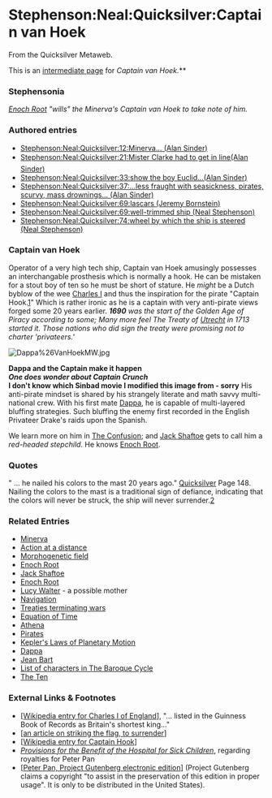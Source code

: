 
# Stephenson:Neal:Quicksilver:Captain van Hoek

From the Quicksilver Metaweb.

This is an [intermediate page](/metaweb-intermediate-page) for 
**Captain van Hoek*.***
### Stephensonia


*[Enoch Root](/stephenson-neal-quicksilver-enoch-root) "wills" the Minerva's Captain van Hoek to take note of him.*

### Authored entries


* [Stephenson:Neal:Quicksilver:12:Minerva... (Alan Sinder)](/stephenson-neal-quicksilver-12-minerva-alan-sinder)
* [Stephenson:Neal:Quicksilver:21:Mister Clarke had to get in line(Alan Sinder)](/stephenson-neal-quicksilver-21-mister-clarke-had-to-get-in-line-alan-sinder)
* [Stephenson:Neal:Quicksilver:33:show the boy Euclid...(Alan Sinder)](/stephenson-neal-quicksilver-33-show-the-boy-euclid-alan-sinder)
* [Stephenson:Neal:Quicksilver:37:...less fraught with seasickness, pirates, scurvy, mass drownings... (Alan Sinder)](/stephenson-neal-quicksilver-37-less-fraught-with-seasickness-pirates-scurvy-mass-drownings-alan-sinder)
* [Stephenson:Neal:Quicksilver:69:lascars (Jeremy Bornstein)](/stephenson-neal-quicksilver-69-lascars-jeremy-bornstein)
* [Stephenson:Neal:Quicksilver:69:well-trimmed ship (Neal Stephenson)](/stephenson-neal-quicksilver-69-well-trimmed-ship-neal-stephenson)
* [Stephenson:Neal:Quicksilver:74:wheel by which the ship is steered (Neal Stephenson)](/stephenson-neal-quicksilver-74-wheel-by-which-the-ship-is-steered-neal-stephenson)


### Captain van Hoek


Operator of a very high tech ship, Captain van Hoek amusingly possesses an interchangable prosthesis which is normally a hook. He can be mistaken for a stout boy of ten so he must be short of stature. He *might* be a Dutch byblow of the wee [Charles I](/charles-i-of-england) and thus the inspiration for the pirate "Captain Hook.[1](/http-en2-wikipedia-org-wiki-charles-i-of-england)" Which is rather ironic as he is a captain with very anti-pirate views forged some 20 years earlier. ***1690** was the start of the Golden Age of Piracy according to some; Many more feel The Treaty of [Utrecht](/utrecht) in 1713 started it. Those nations who did sign the treaty were promising not to charter 'privateers.'*

![Dappa%26VanHoekMW.jpg](/images/Dappa%26VanHoekMW.jpg)  

**Dappa and the Captain make it happen  
*One does wonder about Captain Crunch*  
I don't know which Sinbad movie I modified this image from - sorry**
His anti-pirate mindset is shared by his strangely literate and math savvy multi-national crew. With his first mate [Dappa](/dappa), he is capable of multi-layered bluffing strategies. Such bluffing the enemy first recorded in the English Privateer Drake's raids upon the Spanish.

We learn more on him in [The Confusion](/the-confusion); and [Jack Shaftoe](/jack-shaftoe) gets to call him a *red-headed stepchild*. He knows [Enoch Root](/enoch-root).

### Quotes


 " ... he nailed his colors to the mast 20 years ago." [Quicksilver](/stephenson-neal-quicksilver) Page 148. 
Nailing the colors to the mast is a traditional sign of defiance, indicating that the colors will never be struck, the ship will never surrender.[2](/http-www-history-navy-mil-trivia-trivia03-1-htm)

### Related Entries


* [Minerva](/minerva)
* [Action at a distance](/action-at-a-distance)
* [Morphogenetic field](/morphogenetic-field)
* [Enoch Root](/enoch-root)
* [Jack Shaftoe](/jack-shaftoe)
* [Enoch Root](/enoch-root)
* [Lucy Walter](/lucy-walter) - a possible mother
* [Navigation](/navigation)
* [Treaties terminating wars](/treaties-terminating-wars)
* [Equation of Time](/equation-of-time)
* [Athena](/athena)
* [Pirates](/pirates)
* [Kepler's Laws of Planetary Motion](/kepler-s-laws-of-planetary-motion)
* [Dappa](/dappa)
* [Jean Bart](/jean-bart)
* [List of characters in The Baroque Cycle](/list-of-characters-in-the-baroque-cycle)
* [The Ten](/the-ten)


### External Links & Footnotes


* [[Wikipedia entry for Charles I of England](/http-en2-wikipedia-org-wiki-charles-i-of-england)], "... listed in the Guinness Book of Records as Britain's shortest king..."
* [[an article on striking the flag, to surrender](/http-www-history-navy-mil-trivia-trivia03-1-htm)]
* [[Wikipedia entry for Captain Hook](/http-en2-wikipedia-org-wiki-captain-hook)]
* [*Provisions for the Benefit of the Hospital for Sick Children*](/http-www-legislation-hmso-gov-uk-acts-acts1988-ukpga-19880048-en-28-htm-sdiv6), regarding royalties for Peter Pan
* [[Peter Pan, Project Gutenberg electronic edition](/http-digital-library-upenn-edu-webbin-gutbook-lookup-num-16)] (Project Gutenberg claims a copyright "to assist in the preservation of this edition in proper usage". It is only to be distributed in the United States).
